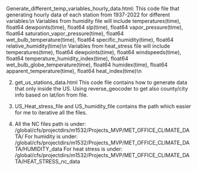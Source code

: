 Generate_different_temp_variables_hourly_data.html:
This code file that generating hourly data of each station from 1937-2022 for different variables:\n
Variables from humidity file will include
temperatures(time), float64 dewpoints(time), float64 slp(time), float64 vapor_pressure(time), float64 saturation_vapor_pressure(time), float64 wet_bulb_temperature(time), float64 specific_humidity(time), float64 relative_humidity(time)\n 
Variables from heat_stress file will include
temperatures(time), float64 dewpoints(time), float64 windspeeds(time), float64 temperature_humidity_index(time), float64 wet_bulb_globe_temperature(time), float64 humidex(time), float64 apparent_temperature(time), float64 heat_index(time)\n


2. get_us_stations_data.html
This code file contains how to generate data that only inside the US. Using reverse_geocoder to get also county/city info based on lat/lon from file.

3. US_Heat_stress_file and US_humidity_file contains the path which easier for me to iterative all the files.
   
4. All the NC files path is under: /global/cfs/projectdirs/m1532/Projects_MVP/MET_OFFICE_CLIMATE_DATA/
For humidity is under: /global/cfs/projectdirs/m1532/Projects_MVP/MET_OFFICE_CLIMATE_DATA/HUMIDITY_data
For heat stress is under: /global/cfs/projectdirs/m1532/Projects_MVP/MET_OFFICE_CLIMATE_DATA/HEAT_STRESS_nc_data
